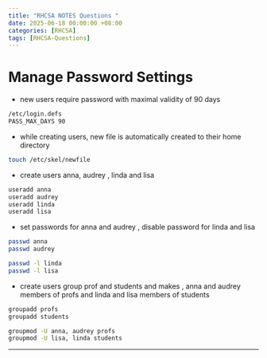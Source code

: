 ```yaml
---
title: "RHCSA NOTES Questions "
date: 2025-06-18 00:00:00 +08:00
categories: [RHCSA]
tags: [RHCSA-Questions]
---
```

# Manage Password Settings 
- new users require password with maximal validity of 90 days 
```bash
/etc/login.defs 
PASS_MAX_DAYS 90
```
- while creating users, new file is automatically created to their home directory
```bash
touch /etc/skel/newfile  
```
- create users anna, audrey , linda and lisa 
```bash 
useradd anna 
useradd audrey
useradd linda
useradd lisa 
```

- set passwords for anna and audrey , disable password for linda and lisa
```bash
passwd anna 
passwd audrey 

passwd -l linda
passwd -l lisa 
```

- create users group prof and students and makes , anna and audrey members of profs and linda and lisa members of students

```bash
groupadd profs 
groupadd students 

groupmod -U anna, audrey profs 
groupmod -U lisa, linda students
```
---